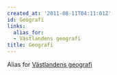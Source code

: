 ```yaml
---
created_at: '2011-08-11T04:11:01Z'
id: Geografi
links:
  alias_for:
  - Västlandens geografi
title: Geografi
---
```


Alias for [Västlandens geografi]

  [Västlandens geografi]: Västlandens_geografi